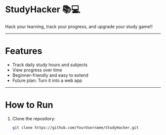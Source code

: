 # StudyHacker 📚💻

Hack your learning, track your progress, and upgrade your study game!! 

---

# Features
- Track daily study hours and subjects
- View progress over time
- Beginner-friendly and easy to extend
- Future plan: Turn it into a web app

---

# How to Run
1. Clone the repository:  
   ```bash
   git clone https://github.com/YourUsername/StudyHacker.git
